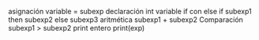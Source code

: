 asignación	variable = subexp
declaración	int variable
if con else	if subexp1 then subexp2 else subexp3
aritmética	subexp1 + subexp2
Comparación	subexp1 > subexp2
print entero	print(exp)
